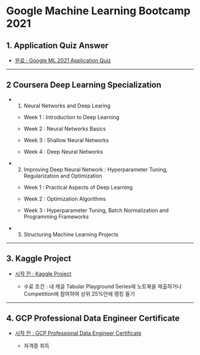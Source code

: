 # Google Machine Learning Bootcamp 2021


## 1. Application Quiz Answer

- [완료 : Google ML 2021 Application Quiz](./quiz)

---

## 2 Coursera Deep Learning Specialization

- 1. Neural Networks and Deep Learing

    - Week 1 : Introduction to Deep Learning

    - Week 2 : Neural Networks Basics

    - Week 3 : Shallow Neural Networks

    - Week 4 : Deep Neural Networks

- 2. Improving Deep Neural Network : Hyperparameter Tuning, Regularization and Optimization

    - Week 1 : Practical Aspects of Deep Learning
    
    - Week 2 : Optimization Algorithms

    - Week 3 : Hyperparameter Tuning, Batch Normalization and Programming Frameworks

- 3. Structuring Machine Learning Projects
---

## 3. Kaggle Project

- [시작 전 : Kaggle Project](./kaggle)

    - 수료 조건 : 내 캐글 Tabular Playground Series에 노트북을 제출하거나 Competition에 참여하여 상위 25%안에 랭킹 들기

---

## 4. GCP Professional Data Engineer Certificate

- [시작 전 : GCP Professional Data Engineer Certificate](./gcp_data_certification)

    - 자격증 취득 